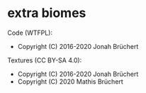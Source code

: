 # extra biomes

Code (WTFPL):
 * Copyright (C) 2016-2020 Jonah Brüchert

Textures (CC BY-SA 4.0):
 * Copyright (C) 2016-2020 Jonah Brüchert
 * Copyright (C) 2020 Mathis Brüchert
